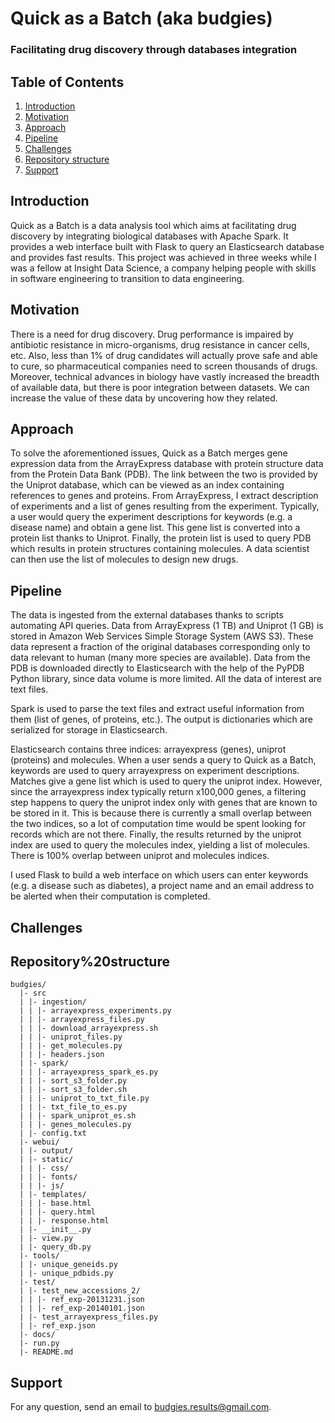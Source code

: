 # Quick as a Batch (aka budgies) 

### Facilitating drug discovery through databases integration

## Table of Contents
1. [Introduction](README.md#introduction)
2. [Motivation](README.md#motivation)
3. [Approach](README.md#approach)
4. [Pipeline](README.md#pipleline)
5. [Challenges](README.md#challenges)
6. [Repository structure](README.md#repository%20structure)
7. [Support](README.md#support)

## Introduction

Quick as a Batch is a data analysis tool which aims at facilitating drug discovery by integrating biological databases with Apache Spark. It provides a web interface built with Flask to query an Elasticsearch database and provides fast results. This project was achieved in three weeks while I was a fellow at Insight Data Science, a company helping people with skills in software engineering to transition to data engineering.

## Motivation

There is a need for drug discovery. Drug performance is impaired by antibiotic resistance in micro-organisms, drug resistance in cancer cells, etc. Also, less than 1% of drug candidates will actually prove safe and able to cure, so pharmaceutical companies need to screen thousands of drugs. Moreover, technical advances in biology have vastly increased the breadth of available data, but there is poor integration between datasets. We can increase the value of these data by uncovering how they related.

## Approach

To solve the aforementioned issues, Quick as a Batch merges gene expression data from the ArrayExpress database with protein structure data from the Protein Data Bank (PDB). The link between the two is provided by the Uniprot database, which can be viewed as an index containing references to genes and proteins. From ArrayExpress, I extract description of experiments and a list of genes resulting from the experiment. Typically, a user would query the experiment descriptions for keywords (e.g. a disease name) and obtain a gene list. This gene list is converted into a protein list thanks to Uniprot. Finally, the protein list is used to query PDB which results in protein structures containing molecules. A data scientist can then use the list of molecules to design new drugs.

## Pipeline

The data is ingested from the external databases thanks to scripts automating API queries. Data from ArrayExpress (1 TB) and Uniprot (1 GB) is stored in Amazon Web Services Simple Storage System (AWS S3). These data represent a fraction of the original databases corresponding only to data relevant to human (many more species are available). Data from the PDB is downloaded directly to Elasticsearch with the help of the PyPDB Python library, since data volume is more limited. All the data of interest are text files.

Spark is used to parse the text files and extract useful information from them (list of genes, of proteins, etc.). The output is dictionaries which are serialized for storage in Elasticsearch.

Elasticsearch contains three indices: arrayexpress (genes), uniprot (proteins) and molecules. When a user sends a query to Quick as a Batch, keywords are used to query arrayexpress on experiment descriptions. Matches give a gene list which is used to query the uniprot index. However, since the arrayexpress index typically return x100,000 genes, a filtering step happens to query the uniprot index only with genes that are known to be stored in it. This is because there is currently a small overlap between the two indices, so a lot of computation time would be spent looking for records which are not there. Finally, the results returned by the uniprot index are used to query the molecules index, yielding a list of molecules. There is 100% overlap between uniprot and molecules indices.

I used Flask to build a web interface on which users can enter keywords (e.g. a disease such as diabetes), a project name and an email address to be alerted when their computation is completed.

## Challenges

## Repository%20structure
```
budgies/
  |- src
  | |- ingestion/
  | | |- arrayexpress_experiments.py
  | | |- arrayexpress_files.py
  | | |- download_arrayexpress.sh
  | | |- uniprot_files.py
  | | |- get_molecules.py
  | | |- headers.json
  | |- spark/
  | | |- arrayexpress_spark_es.py
  | | |- sort_s3_folder.py
  | | |- sort_s3_folder.sh
  | | |- uniprot_to_txt_file.py
  | | |- txt_file_to_es.py
  | | |- spark_uniprot_es.sh
  | | |- genes_molecules.py
  | |- config.txt
  |- webui/
  | |- output/
  | |- static/
  | | |- css/
  | | |- fonts/
  | | |- js/
  | |- templates/
  | | |- base.html
  | | |- query.html
  | | |- response.html
  | |- __init__.py
  | |- view.py
  | |- query_db.py
  |- tools/
  | |- unique_geneids.py
  | |- unique_pdbids.py
  |- test/
  | |- test_new_accessions_2/
  | | |- ref_exp-20131231.json
  | | |- ref_exp-20140101.json
  | |- test_arrayexpress_files.py
  | |- ref_exp.json
  |- docs/
  |- run.py
  |- README.md
```
## Support

For any question, send an email to budgies.results@gmail.com.
